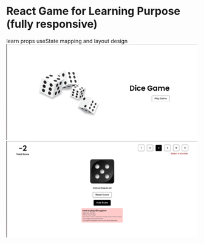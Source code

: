 # React Game for Learning Purpose (fully responsive)
learn props useState mapping and layout design
![image alt](https://github.com/Ghufran-Dev/React_10_Projects_Simple/blob/a3fab2db28c3985948115e9ef491a36386a7f6f4/react3/Screenshot%20from%202024-11-04%2017-58-04.png)
![image alt](https://github.com/Ghufran-Dev/React_10_Projects_Simple/blob/a3fab2db28c3985948115e9ef491a36386a7f6f4/react3/Screenshot%20from%202024-11-04%2017-58-52.png)
